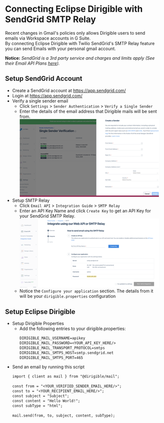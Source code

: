 # Connecting Eclipse Dirigible with SendGrid SMTP Relay

Recent changes in Gmail's policies only allows Dirigible users to send emails via Workspace accounts in G Suite. </br>
By connecting Eclipse Dirigible with Twilio SendGrid's SMTP Relay feature you can send Emails with your personal gmail account. </br>

<b>Notice:</b> <i>SendGrid is a 3rd party service and charges and limits apply (See their Email API Plans [here](https://sendgrid.com/pricing/?sg_product=mc)). 
</i>
## Setup SendGrid Account

- Create a SendGrid account at https://app.sendgrid.com/
- Login at https://app.sendgrid.com/
- Verify a single sender email
  - Click `Settings` > `Sender Authentication` > `Verify a Single Sender`
  - Enter the details of the email address that Dirigible mails will be sent from.
  ![image](https://github.com/Fluctuationqt/UITests/blob/main/Screenshot%202022-09-12%20at%209.48.25.png)
- Setup SMTP Relay
  - Click `Email API` > `Integration Guide` > `SMTP Relay`
  - Enter an API Key Name and click `Create Key` to get an API Key for your SendGrid SMTP Relay.
  ![image](https://github.com/Fluctuationqt/UITests/blob/main/Screenshot%202022-09-12%20at%2010.17.21.png)
  - Notice the `Configure your application` section. The details from it will be your `dirigible.properties` configuration
  
## Setup Eclipse Dirigible

- Setup Dirigible Properties
  - Add the following entries to your dirigible.properties:
    ```
    DIRIGIBLE_MAIL_USERNAME=apikey
    DIRIGIBLE_MAIL_PASSWORD=<YOUR_API_KEY_HERE/>
    DIRIGIBLE_MAIL_TRANSPORT_PROTOCOL=smtps
    DIRIGIBLE_MAIL_SMTPS_HOST=smtp.sendgrid.net
    DIRIGIBLE_MAIL_SMTPS_PORT=465
    ```
- Send an email by running this script
    ```
    import { client as mail } from "@dirigible/mail";
    
    const from = "<YOUR_VERIFIED_SENDER_EMAIL_HERE/>";
    const to = "<YOUR_RECIPIENT_EMAIL_HERE/>";
    const subject = "Subject";
    const content = "Hello World!";
    const subType = "html";
    
    mail.send(from, to, subject, content, subType);
    ```
